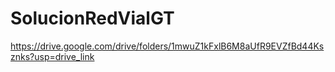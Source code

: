 # SolucionRedVialGT
https://drive.google.com/drive/folders/1mwuZ1kFxlB6M8aUfR9EVZfBd44Ksznks?usp=drive_link
